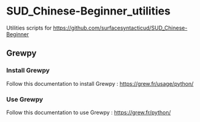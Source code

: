 # SUD_Chinese-Beginner_utilities

Utilities scripts for https://github.com/surfacesyntacticud/SUD_Chinese-Beginner

## Grewpy
### Install Grewpy
Follow this documentation to install Grewpy : https://grew.fr/usage/python/

### Use Grewpy
Follow this documentation to use Grewpy : https://grew.fr/python/
